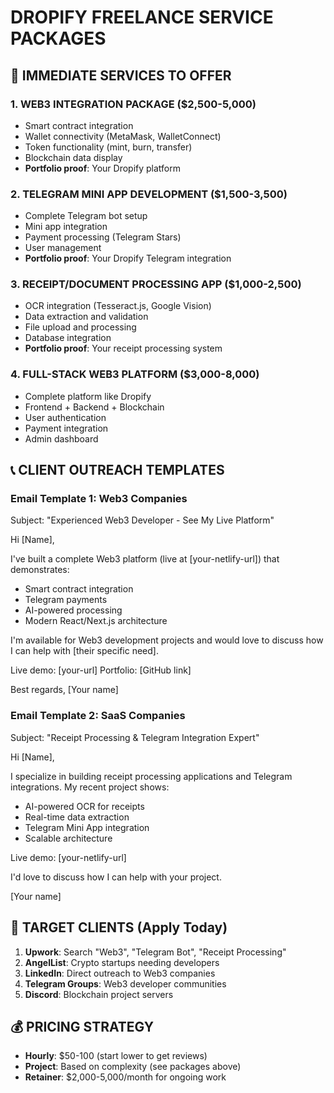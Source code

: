 # DROPIFY FREELANCE SERVICE PACKAGES

## 💼 IMMEDIATE SERVICES TO OFFER

### 1. WEB3 INTEGRATION PACKAGE ($2,500-5,000)
- Smart contract integration
- Wallet connectivity (MetaMask, WalletConnect)
- Token functionality (mint, burn, transfer)
- Blockchain data display
- **Portfolio proof**: Your Dropify platform

### 2. TELEGRAM MINI APP DEVELOPMENT ($1,500-3,500)
- Complete Telegram bot setup
- Mini app integration
- Payment processing (Telegram Stars)
- User management
- **Portfolio proof**: Your Dropify Telegram integration

### 3. RECEIPT/DOCUMENT PROCESSING APP ($1,000-2,500)
- OCR integration (Tesseract.js, Google Vision)
- Data extraction and validation
- File upload and processing
- Database integration
- **Portfolio proof**: Your receipt processing system

### 4. FULL-STACK WEB3 PLATFORM ($3,000-8,000)
- Complete platform like Dropify
- Frontend + Backend + Blockchain
- User authentication
- Payment integration
- Admin dashboard

## 📞 CLIENT OUTREACH TEMPLATES

### Email Template 1: Web3 Companies
Subject: "Experienced Web3 Developer - See My Live Platform"

Hi [Name],

I've built a complete Web3 platform (live at [your-netlify-url]) that demonstrates:
- Smart contract integration
- Telegram payments
- AI-powered processing
- Modern React/Next.js architecture

I'm available for Web3 development projects and would love to discuss how I can help with [their specific need].

Live demo: [your-url]
Portfolio: [GitHub link]

Best regards,
[Your name]

### Email Template 2: SaaS Companies
Subject: "Receipt Processing & Telegram Integration Expert"

Hi [Name],

I specialize in building receipt processing applications and Telegram integrations. My recent project shows:
- AI-powered OCR for receipts
- Real-time data extraction
- Telegram Mini App integration
- Scalable architecture

Live demo: [your-netlify-url]

I'd love to discuss how I can help with your project.

[Your name]

## 🎯 TARGET CLIENTS (Apply Today)
1. **Upwork**: Search "Web3", "Telegram Bot", "Receipt Processing"
2. **AngelList**: Crypto startups needing developers
3. **LinkedIn**: Direct outreach to Web3 companies
4. **Telegram Groups**: Web3 developer communities
5. **Discord**: Blockchain project servers

## 💰 PRICING STRATEGY
- **Hourly**: $50-100 (start lower to get reviews)
- **Project**: Based on complexity (see packages above)
- **Retainer**: $2,000-5,000/month for ongoing work

